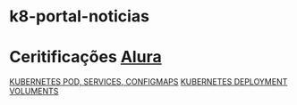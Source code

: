 # k8-portal-noticias

# Ceritificações [Alura](https://www.alura.com.br/)

[KUBERNETES POD, SERVICES, CONFIGMAPS](https://cursos.alura.com.br/certificate/daniel-kiesshau/kubernetes-pods-services-configmap)
[KUBERNETES DEPLOYMENT VOLUMENTS](https://cursos.alura.com.br/certificate/daniel-kiesshau/kubernetes-deployments-volumes-escalabilidade)

